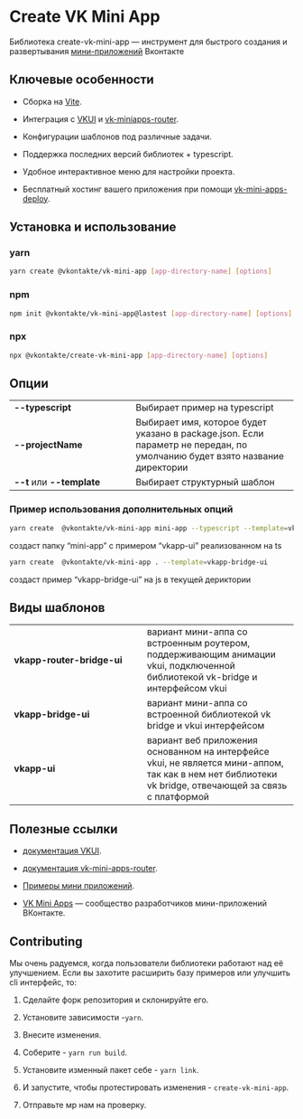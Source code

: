 # Create VK Mini App

Библиотека create-vk-mini-app — инструмент для быстрого создания и развертывания [мини-приложений](https://dev.vk.com/mini-apps/overview) Вконтакте

## Ключевые особенности

- Cборка на [Vite](https://vitejs.dev/guide/).

- Интеграция с [VKUI](https://github.com/VKCOM/VKUI) и [vk-miniapps-router](https://github.com/VKCOM/vk-mini-apps-router).

- Конфигурации шаблонов под различные задачи.

- Поддержка последних версий библиотек + typescript.

- Удобное интерактивное меню для настройки проекта.

- Бесплатный хостинг вашего приложения при помощи [vk-mini-apps-deploy](https://dev.vk.com/ru/mini-apps/development/hosting).

## Установка и использование

### yarn

```bash
yarn create @vkontakte/vk-mini-app [app-directory-name] [options]
```

### npm

```bash
npm init @vkontakte/vk-mini-app@lastest [app-directory-name] [options]
```

### npx

```bash
npx @vkontakte/create-vk-mini-app [app-directory-name] [options]
```

## Опции

<table>
  <tr>
    <td width="200px"><strong>--typescript</strong></td>
    <td>Выбирает пример на typescript</td>
  </tr>
  <tr>
    <td><strong>--projectName</strong></td>
    <td>Выбирает имя, которое будет указано в package.json. Если параметр не передан, по умолчанию будет взято название директории</td>
  </tr>
  <tr>
    <td><strong>--t</strong> или <strong>--template</strong></td>
    <td>Выбирает структурный шаблон</td>
  </tr>
</table>

### Пример использования дополнительных опций

```bash
yarn create  @vkontakte/vk-mini-app mini-app --typescript --template=vkapp-router-bridge-ui
```

создаст папку “mini-app” c примером “vkapp-ui” реализованном на ts

```bash
yarn create  @vkontakte/vk-mini-app . --template=vkapp-bridge-ui
```

создаст пример “vkapp-bridge-ui” на js в текущей дериктории

## Виды шаблонов

<table>
  <tr>
    <td width="220px"><strong>vkapp-router-bridge-ui</strong></td>
    <td>вариант мини-аппа со встроенным роутером, поддерживающим анимации vkui, подключенной библиотекой vk-bridge и интерфейсом vkui</td>
  </tr>
  <tr>
    <td><strong>vkapp-bridge-ui</strong></td>
    <td>вариант мини-аппа со встроенной библиотекой vk bridge и vkui интерфейсом</td>
  </tr>
  <tr>
    <td><strong>vkapp-ui</td>
    <td>вариант веб приложения основанном на интерфейсе vkui, не является мини-аппом, так как в нем нет библиотеки vk bridge, отвечающей за связь с платформой</td>
  </tr>
</table>

## Полезные ссылки

- [документация VKUI](https://vkcom.github.io/VKUI/).

- [документация vk-mini-apps-router](https://dev.vk.com/libraries/router).

- [Примеры мини приложений](https://dev.vk.com/ru/mini-apps/examples/shop).

- [VK Mini Apps](https://vk.com/vkappsdev) — сообщество разработчиков мини-приложений ВКонтакте.

## Contributing

Мы очень радуемся, когда пользователи библиотеки работают над её улучшением. Если вы захотите расширить базу примеров или улучшить cli интерфейс, то:

1. Сделайте форк репозитория и склонируйте его.

2. Установите зависимости -`yarn`.

3. Внесите изменения.

4. Соберите - `yarn run build`.

5. Установите изменный пакет себе - `yarn link`.

6. И запустите, чтобы протестировать изменения - `create-vk-mini-app`.

7. Отправьте мр нам на проверку.
